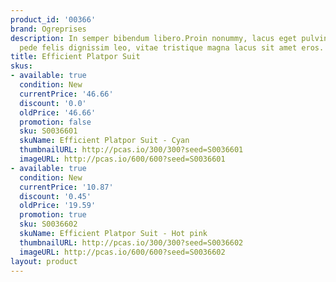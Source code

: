 ```yaml
---
product_id: '00366'
brand: Ogreprises
description: In semper bibendum libero.Proin nonummy, lacus eget pulvinar lacinia,
  pede felis dignissim leo, vitae tristique magna lacus sit amet eros.
title: Efficient Platpor Suit
skus:
- available: true
  condition: New
  currentPrice: '46.66'
  discount: '0.0'
  oldPrice: '46.66'
  promotion: false
  sku: S0036601
  skuName: Efficient Platpor Suit - Cyan
  thumbnailURL: http://pcas.io/300/300?seed=S0036601
  imageURL: http://pcas.io/600/600?seed=S0036601
- available: true
  condition: New
  currentPrice: '10.87'
  discount: '0.45'
  oldPrice: '19.59'
  promotion: true
  sku: S0036602
  skuName: Efficient Platpor Suit - Hot pink
  thumbnailURL: http://pcas.io/300/300?seed=S0036602
  imageURL: http://pcas.io/600/600?seed=S0036602
layout: product
---
```

